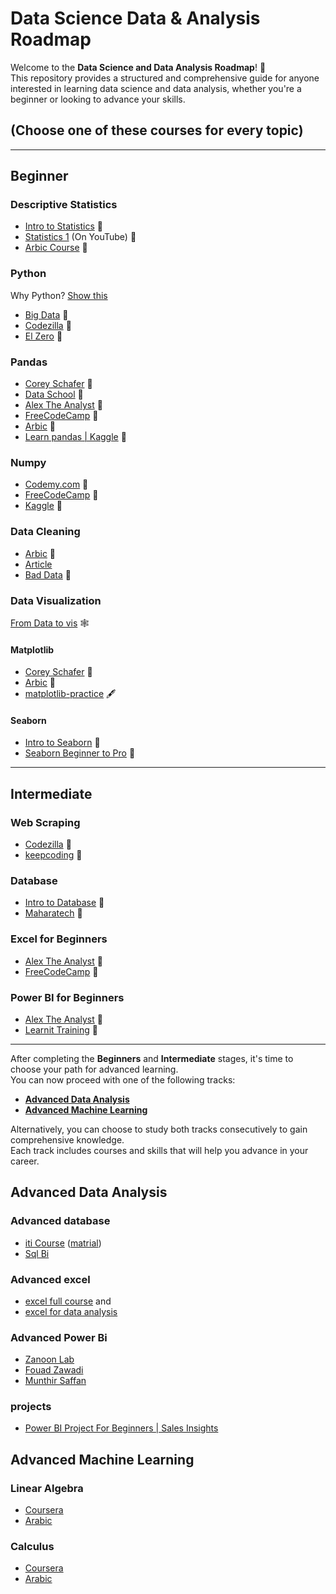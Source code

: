 # Data Science Data & Analysis Roadmap

Welcome to the **Data Science and Data Analysis Roadmap**! 🚀  
This repository provides a structured and comprehensive guide for anyone interested in learning data science and data analysis, whether you're a beginner or looking to advance your skills.

## (Choose one of these courses for every topic)

---

## Beginner

### Descriptive Statistics 
- [Intro to Statistics](https://www.udacity.com/course/intro-to-statistics--st101) 🎥  
- [Statistics 1](https://youtube.com/playlist?list=PL0KQuRyPJoe6KjlUM6iNYgt8d0DwI-IGR&si=gQLmBslqd32JTWSE) (On YouTube) 🎥  
- [Arbic Course](https://www.youtube.com/watch?v=8wwPwlueoDs&list=PLtsZ69x5q-X_MJj_iwBwpJaLg_C6JGiWW) 🎥  

### Python  
Why Python? [Show this](https://www.youtube.com/watch?v=XKQaCF_Om8o&list=PLrooD4hY1QqCCAbHdQTJ-BpVFQlCu_Pg1)  
- [Big Data](https://www.youtube.com/watch?v=mlbe7Vxr7yA&list=PLrooD4hY1QqDjPYUvDsxjfh9np7DjBwAg&index=6) 🎥  
- [Codezilla](https://www.youtube.com/playlist?list=PLuXY3ddo_8nzrO74UeZQVZOb5-wIS6krJ) 🎥  
- [El Zero](https://www.youtube.com/playlist?list=PLDoPjvoNmBAyE_gei5d18qkfIe-Z8mocs) 🎥  

### Pandas  
- [Corey Schafer](https://www.youtube.com/playlist?list=PL-osiE80TeTsWmV9i9c58mdDCSskIFdDS) 🎥  
- [Data School](https://www.youtube.com/playlist?list=PL5-da3qGB5ICCsgW1MxlZ0Hq8LL5U3u9y) 🎥  
- [Alex The Analyst](https://www.youtube.com/playlist?list=PLUaB-1hjhk8GZOuylZqLz-Qt9RIdZZMBE) 🎥  
- [FreeCodeCamp](https://www.youtube.com/watch?v=gtjxAH8uaP0) 🎥  
- [Arbic](https://www.youtube.com/playlist?list=PLuRv1IekA3YVwzaWa2Kp7bgIVcJsJ5XGW) 🎥  
- [Learn pandas | Kaggle](https://www.youtube.com/playlist?list=PLuRv1IekA3YVwzaWa2Kp7bgIVcJsJ5XGW) 📕  

### Numpy  
- [Codemy.com](https://www.youtube.com/playlist?list=PLCC34OHNcOtpalASMlX2HHdsLNipyyhbK) 🎥  
- [FreeCodeCamp](https://www.youtube.com/watch?v=QUT1VHiLmmI&t=2844s) 🎥  
- [Kaggle](https://www.kaggle.com/code/legendadnan/numpy-tutorial-for-beginners-data-science) 📕  

### Data Cleaning  
- [Arbic](https://www.youtube.com/watch?v=TXiKPcbHmO8&list=PL3pZ0ZEStTyS2WYctpa6n3mxUW1GMlaQV&index=4) 🎥  
- [Article](https://towardsdatascience.com/the-ultimate-guide-to-data-cleaning-3969843991d4)  
- [Bad Data](https://drive.google.com/file/d/1i13WL-9wONr2h1-_mB6T6TV5YJoeyDzV/view) 📕  

### Data Visualization  
[From Data to vis](https://www.data-to-viz.com/) 🕸️  

#### Matplotlib  
- [Corey Schafer](https://www.youtube.com/playlist?list=PL-osiE80TeTvipOqomVEeZ1HRrcEvtZB_) 🎥  
- [Arbic](https://www.youtube.com/playlist?list=PLuRv1IekA3YUdhJNrsn-nK71yvTc45OlW) 🎥  
- [matplotlib-practice](https://www.kaggle.com/code/mennahelsheikh/matplotlib-practice) 🖋️  

#### Seaborn  
- [Intro to Seaborn](https://www.youtube.com/playlist?list=PLtPIclEQf-3cG31dxSMZ8KTcDG7zYng1j) 🎥  
- [Seaborn Beginner to Pro](https://www.youtube.com/playlist?list=PL4GjoPPG4VqOAwSNw2I-PXUcjw1frHmW2) 🎥  

---

## Intermediate  

### Web Scraping  
- [Codezilla](https://www.youtube.com/watch?v=taL3r_JpwBg) 🎥  
- [keepcoding](https://www.youtube.com/watch?v=YiPYIlmqwdw&list=PL3pZ0ZEStTyS2WYctpa6n3mxUW1GMlaQV&index=3) 🎥  

### Database  
- [Intro to Database](https://www.youtube.com/watch?v=9dW34UI520Y&list=PLSGEGD0dbMKrvd5ppnyFLm7q3xEH97T-t) 🎥  
- [Maharatech](https://maharatech.gov.eg/course/view.php?id=740) 🎥  

### Excel for Beginners  
- [Alex The Analyst](https://www.youtube.com/playlist?list=PLUaB-1hjhk8Hyd5NiPQ9CND82vNodlFF5) 🎥  
- [FreeCodeCamp](https://www.youtube.com/watch?v=Vl0H-qTclOg) 🎥  

### Power BI for Beginners  
- [Alex The Analyst](https://www.youtube.com/playlist?list=PLUaB-1hjhk8HqnmK0gQhfmIdCbxwoAoys) 🎥  
- [Learnit Training](https://www.youtube.com/watch?v=fnA-_iDV_LY&list=PLoyECfvEFOjaMKFbBSKSmnOpEcXqqRegW) 🎥  

---

After completing the **Beginners** and **Intermediate** stages, it's time to choose your path for advanced learning.  
You can now proceed with one of the following tracks:  
- **[Advanced Data Analysis](#advanced-data-analysis)**  
- **[Advanced Machine Learning](#advanced-machine-learning)**  

Alternatively, you can choose to study both tracks consecutively to gain comprehensive knowledge.  
Each track includes courses and skills that will help you advance in your career.  

## Advanced Data Analysis  
### Advanced database
- [iti Course](https://www.youtube.com/playlist?list=PLoRh0POuk1Rw-BZU-DPI6cA_c5W9_2uF_) ([matrial](https://drive.google.com/drive/u/0/folders/1pt_I5AoF85jDwd9j8MZwrO-sNp_JP1n1?fbclid=IwZXh0bgNhZW0CMTEAAR0iT0KETBkBlMakXe2Uu_OAfo8xDfE0gC8C_xXc8wC9P3aHrKb7jjGSOwQ_aem_aY3q9dDyqNUw1qz2tnv2Kw))
- [Sql Bi](https://www.youtube.com/playlist?list=PLSGEGD0dbMKpih5QzGQfwU86d8TB-O24a)
### Advanced excel 
- [excel full course](https://www.youtube.com/playlist?list=PLXlHqMRg9lAYiiutr-Ou0J1uU20T-5a4-) and
- [excel for data analysis](https://www.youtube.com/playlist?list=PLXlHqMRg9lAbetpJy3ePXsN0sj9Zs-pvT)
### Advanced Power Bi
- [Zanoon Lab](https://www.youtube.com/playlist?list=PL69umUTzySPGWMxnmhX9SV5PIEbdnHv63)
- [Fouad Zawadi](https://www.youtube.com/playlist?list=PL-qR2lCbzf-qKcSx6v7IVz30G5A711xKA)
- [Munthir Saffan](https://www.youtube.com/playlist?list=PLof3yw6ZFPFhV75Ptf-5Q88bgUtLOBvOw)
### projects
- [Power BI Project For Beginners | Sales Insights](https://www.youtube.com/playlist?list=PLeo1K3hjS3uva8pk1FI3iK9kCOKQdz1I9)
## Advanced Machine Learning  
### Linear Algebra 
- [Coursera](https://www.coursera.org/learn/linear-algebra-machine-learning?specialization=mathematics-machine-learning)
- [Arabic](https://www.youtube.com/playlist?list=PLJM7jJIw2GC1YBTTSGbFIlBxzY1aUmmJQ)
### Calculus
- [Coursera](https://www.coursera.org/specializations/machine-learning-introduction)
- [Arabic](https://www.youtube.com/playlist?list=PLJM7jJIw2GC1QOEq2RoIXSu08dT037xXb)
